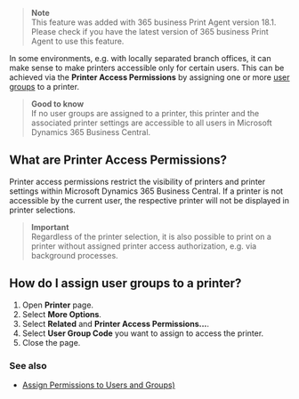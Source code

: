 > **Note**<br>This feature was added with 365 business Print Agent version 18.1.
Please check if you have the latest version of 365 business Print Agent to use this feature.

In some environments, e.g. with locally separated branch offices, it can make sense to make printers accessible only for certain users. This can be achieved via the **Printer Access Permissions** by assigning one or more [user groups](https://learn.microsoft.com/en-US/dynamics365/business-central/ui-define-granular-permissions) to a printer.

> **Good to know**<br>If no user groups are assigned to a printer, this printer and the associated printer settings are accessible to all users in Microsoft Dynamics 365 Business Central.

## What are Printer Access Permissions?

Printer access permissions restrict the visibility of printers and printer settings within Microsoft Dynamics 365 Business Central. If a printer is not accessible by the current user, the respective printer will not be displayed in printer selections.

> **Important**<br>Regardless of the printer selection, it is also possible to print on a printer without assigned printer access authorization, e.g. via background processes.

## How do I assign user groups to a printer?

 1. Open **Printer** page.
 2. Select **More Options**.
 3. Select **Related** and **Printer Access Permissions...**.
 4. Select **User Group Code** you want to assign to access the printer.
 5. Close the page.

### See also

 - [Assign Permissions to Users and Groups)](https://learn.microsoft.com/en-us/dynamics365/business-central/ui-define-granular-permissions)